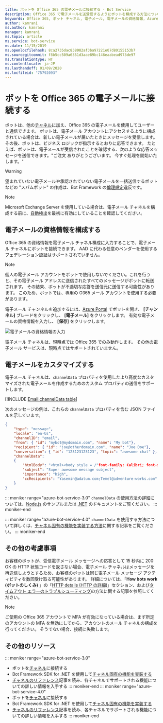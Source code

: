 ```yaml
---
title: ボットを Office 365 の電子メールに接続する - Bot Service
description: Office 365 で電子メールを送受信するようにボットを構成する方法について説明します。
keywords: Office 365, ボット チャネル, 電子メール, 電子メールの資格情報, Azure Portal, カスタム電子メール
author: kamrani
ms.author: kamrani
manager: kamrani
ms.topic: article
ms.service: bot-service
ms.date: 11/15/2019
ms.openlocfilehash: 8ca2735dac838982af3ba97221e07d80155153b7
ms.sourcegitcommit: f8b5cc509a6351d3aae89bc146eaabead973de97
ms.translationtype: HT
ms.contentlocale: ja-JP
ms.lasthandoff: 01/09/2020
ms.locfileid: "75792093"
---
```

# <a name="connect-a-bot-to-office-365-email"></a>ボットを Office 365 の電子メールに接続する

ボットは、他の[チャネル](~/bot-service-manage-channels.md)に加え、Office 365 の電子メールを使用してユーザーと通信できます。 ボットは、電子メール アカウントにアクセスするように構成されている場合は、新しい電子メールが届いたときにメッセージを受信します。 その後、ボットは、ビジネス ロジックが指示するとおりに応答できます。 たとえば、ボットは、電子メールが受信されたことを確認する、次のような応答メッセージを送信できます。"ご注文 ありがとうございます。 今すぐ処理を開始いたします。"

> [!WARNING]
> 望まれていない電子メールや承認されていない電子メールを一括送信するボットなどの "スパムボット" の作成は、Bot Framework の[倫理規定](https://www.botframework.com/Content/Microsoft-Bot-Framework-Preview-Online-Services-Agreement.htm)違反です。

> [!NOTE]
> Microsoft Exchange Server を使用している場合は、電子メール チャネルを構成する前に、[自動検出](https://docs.microsoft.com/exchange/client-developer/exchange-web-services/autodiscover-for-exchange)を最初に有効にしていることを確認してください。 

## <a name="configure-email-credentials"></a>電子メールの資格情報を構成する

Office 365 の資格情報を電子メール チャネル構成に入力することで、電子メール チャネルにボットを接続できます。
AAD に代わる任意のベンダーを使用するフェデレーション認証はサポートされていません。

> [!NOTE]
> 個人の電子メール アカウントをボットで使用しないでください。これを行うと、その電子メール アドレスに送信されたすべてのメッセージがボットに転送されます。 その結果、ボットが不適切な応答を送信元に送信する可能性があります。 このため、ボットでは、専用の O365 メール アカウントを使用する必要があります。

電子メール チャンネルを追加するには、[Azure Portal](https://portal.azure.com/) でボットを開き、 **[チャンネル]** ブレードをクリックし、 **[電子メール]** をクリックします。 有効な電子メールの資格情報を入力し、 **[保存]** をクリックします。

![電子メールの資格情報の入力](~/media/bot-service-channel-connect-email/bot-service-channel-connect-email-credentials.png)

電子メール チャネルは、現時点では Office 365 でのみ動作します。 その他の電子メール サービスは、現時点ではサポートされていません。

## <a name="customize-emails"></a>電子メールをカスタマイズする

電子メール チャネルは、`channelData` プロパティを使用したより高度なカスタマイズされた電子メールを作成するためのカスタム プロパティの送信をサポートします。

[!INCLUDE [Email channelData table](~/includes/snippet-channelData-email.md)]

次のメッセージの例は、これらの `channelData` プロパティを含む JSON ファイルを示しています。

```json
{
    "type": "message",
    "locale": "en-Us",
    "channelID": "email",
    "from": { "id": "mybot@mydomain.com", "name": "My bot"},
    "recipient": { "id": "joe@otherdomain.com", "name": "Joe Doe"},
    "conversation": { "id": "123123123123", "topic": "awesome chat" },
    "channelData":
    {
        "htmlBody": "<html><body style = /"font-family: Calibri; font-size: 11pt;/" >This is more than awesome.</body></html>",
        "subject": "Super awesome message subject",
        "importance": "high",
        "ccRecipients": "Yasemin@adatum.com;Temel@adventure-works.com"
    }
}
```

::: moniker range="azure-bot-service-3.0"
`channelData` の使用方法の詳細については、[Node.js](https://github.com/Microsoft/BotBuilder-Samples/tree/master/Node/core-ChannelData) のサンプルまたは [.NET](~/dotnet/bot-builder-dotnet-channeldata.md) のドキュメントをご覧ください。
::: moniker-end

::: moniker range="azure-bot-service-4.0"
`channelData` を使用する方法について詳しくは、[チャネル固有の機能を実装する方法](~/v4sdk/bot-builder-channeldata.md)に関する記事をご覧ください。
::: moniker-end

## <a name="other-considerations"></a>その他の考慮事項

お客様のボットが、受信電子メール メッセージへの応答として 15 秒内に 200 OK の HTTP 状態コードを返さない場合、電子メール チャネルはメッセージを再送信しようとするため、お客様のボットは同じ電子メール メッセージ アクティビティを数回受け取る可能性があります。 詳細については、「**How bots work (ボットのしくみ)** 」の「[HTTP details (HTTP の詳細)](v4sdk/bot-builder-basics.md#http-details)」セクション、および[タイムアウト エラーのトラブルシューティング](https://github.com/daveta/analytics/blob/master/troubleshooting_timeout.md)の方法に関する記事を参照してください。

> [!NOTE]
> ご使用の Office 365 アカウントで MFA が有効になっている場合は、まず所定のアカウントの MFA を無効にしてから、アカウントのメール チャネルの構成を行ってください。 そうでない場合、接続に失敗します。 

## <a name="additional-resources"></a>その他のリソース

<!-- Put whole list in monikers, even though it's just the second item that needs to be different. -->
::: moniker range="azure-bot-service-3.0"
* ボットを[チャネル](~/bot-service-manage-channels.md)に接続する
* Bot Framework SDK for .NET を使用して[チャネル固有の機能を実装する](dotnet/bot-builder-dotnet-channeldata.md)
* [チャネルのリファレンス](bot-service-channels-reference.md)記事を読み、各チャネルでサポートされる機能についての詳しい情報を入手する
::: moniker-end
::: moniker range="azure-bot-service-4.0"
* ボットを[チャネル](~/bot-service-manage-channels.md)に接続する
* Bot Framework SDK for .NET を使用して[チャネル固有の機能を実装する](~/v4sdk/bot-builder-channeldata.md)
* [チャネルのリファレンス](bot-service-channels-reference.md)記事を読み、各チャネルでサポートされる機能についての詳しい情報を入手する
::: moniker-end

